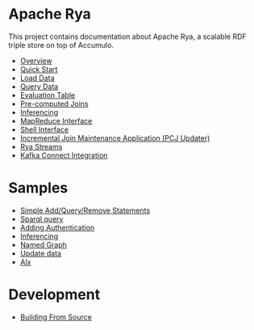 
<!--

[comment]: # Licensed to the Apache Software Foundation (ASF) under one
[comment]: # or more contributor license agreements.  See the NOTICE file
[comment]: # distributed with this work for additional information
[comment]: # regarding copyright ownership.  The ASF licenses this file
[comment]: # to you under the Apache License, Version 2.0 (the
[comment]: # "License"); you may not use this file except in compliance
[comment]: # with the License.  You may obtain a copy of the License at
[comment]: # 
[comment]: #   http://www.apache.org/licenses/LICENSE-2.0
[comment]: # 
[comment]: # Unless required by applicable law or agreed to in writing,
[comment]: # software distributed under the License is distributed on an
[comment]: # "AS IS" BASIS, WITHOUT WARRANTIES OR CONDITIONS OF ANY
[comment]: # KIND, either express or implied.  See the License for the
[comment]: # specific language governing permissions and limitations
[comment]: # under the License.

-->

# Apache Rya

This project contains documentation about Apache Rya, a scalable RDF triple store on top of Accumulo.

- [Overview](overview.md)
- [Quick Start](quickstart.md)
- [Load Data](loaddata.md)
- [Query Data](querydata.md)
- [Evaluation Table](eval.md)
- [Pre-computed Joins](loadPrecomputedJoin.md)
- [Inferencing](infer.md)
- [MapReduce Interface](mapreduce.md)
- [Shell Interface](shell.md)
- [Incremental Join Maintenance Application (PCJ Updater)](pcj-updater.md)
- [Rya Streams](rya-streams.md)
- [Kafka Connect Integration](kafka-connect-integration.md)

# Samples

- [Simple Add/Query/Remove Statements](sm-simpleaqr.md)
- [Sparql query](sm-sparqlquery.md)
- [Adding Authentication](sm-addauth.md)
- [Inferencing](sm-infer.md)
- [Named Graph](sm-namedgraph.md)
- [Update data](sm-updatedata.md)
- [Alx](alx.md)

# Development

- [Building From Source](build-source.md)
